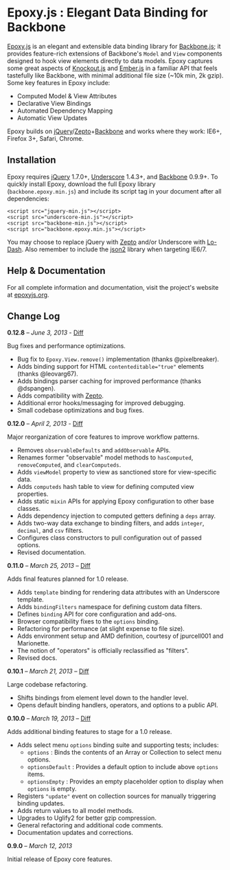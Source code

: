 # Epoxy.js : Elegant Data Binding for Backbone

[Epoxy.js](http://epoxyjs.org "Epoxy.js") is an elegant and extensible data binding library for [Backbone.js](http://backbonejs.org "Backbone.js"); it provides feature-rich extensions of Backbone's `Model` and `View` components designed to hook view elements directly to data models. Epoxy captures some great aspects of [Knockout.js](http://knockoutjs.com "Knockout.js") and [Ember.js](http://emberjs.com "Ember.js") in a familiar API that feels tastefully like Backbone, with minimal additional file size (~10k min, 2k gzip). Some key features in Epoxy include:</p>

 - Computed Model & View Attributes
 - Declarative View Bindings
 - Automated Dependency Mapping
 - Automatic View Updates

Epoxy builds on [jQuery](http://jquery.com "jQuery.js")/[Zepto](http://zeptojs.com/ "Zepto.js")+[Backbone](http://backbonejs.org "Backbone.js") and works where they work: IE6+, Firefox 3+, Safari, Chrome.

## Installation

Epoxy requires [jQuery](http://jquery.com "jQuery.js") 1.7.0+, [Underscore](http://underscorejs.org "Underscore.js") 1.4.3+, and [Backbone](http://backbonejs.org "Backbone.js") 0.9.9+. To quickly install Epoxy, download the full Epoxy library (`backbone.epoxy.min.js`) and include its script tag in your document after all dependencies:

	<script src="jquery-min.js"></script>
	<script src="underscore-min.js"></script>
	<script src="backbone-min.js"></script>
	<script src="backbone.epoxy.min.js"></script>

You may choose to replace jQuery with [Zepto](http://zeptojs.com/ "Zepto.js") and/or Underscore with [Lo-Dash](http://lodash.com "Lodash.js"). Also remember to include the [json2](https://github.com/douglascrockford/JSON-js "JSON2") library when targeting IE6/7.

## Help & Documentation

For all complete information and documentation, visit the project's website at [epoxyjs.org](http://epoxyjs.org "Epoxy.js").


## Change Log

**0.12.8** – *June 3, 2013* - [Diff](https://github.com/gmac/backbone.epoxy/compare/v0.12.0...v0.12.8 "Diff: v0.12.0/v0.12.8")

Bug fixes and performance optimizations.

 - Bug fix to `Epoxy.View.remove()` implementation (thanks @pixelbreaker).
 - Adds binding support for HTML `contenteditable="true"` elements (thanks @leovarg67).
 - Adds bindings parser caching for improved performance (thanks @dspangen).
 - Adds compatibility with [Zepto](http://zeptojs.com/ "Zepto.js").
 - Additional error hooks/messaging for improved debugging.
 - Small codebase optimizations and bug fixes.

**0.12.0** – *April 2, 2013* - [Diff](https://github.com/gmac/backbone.epoxy/compare/v0.11.0...v0.12.0 "Diff: v0.11.0/v0.12.0")

Major reorganization of core features to improve workflow patterns.

 - Removes `observableDefaults` and `addObservable` APIs.
 - Renames former "observable" model methods to `hasComputed`, `removeComputed`, and `clearComputeds`.
 - Adds `viewModel` property to view as sanctioned store for view-specific data.
 - Adds `computeds` hash table to view for defining computed view properties.
 - Adds static `mixin` APIs for applying Epoxy configuration to other base classes.
 - Adds dependency injection to computed getters defining a `deps` array.
 - Adds two-way data exchange to binding filters, and adds `integer`, `decimal`, and `csv` filters.
 - Configures class constructors to pull configuration out of passed options.
 - Revised documentation.

**0.11.0** – *March 25, 2013* – [Diff](https://github.com/gmac/backbone.epoxy/compare/v0.10.1...v0.11.0 "Diff: v0.10.1/v0.11.0")

Adds final features planned for 1.0 release.

 - Adds `template` binding for rendering data attributes with an Underscore template.
 - Adds `bindingFilters` namespace for defining custom data filters.
 - Defines `binding` API for core configuration and add-ons.
 - Browser compatibility fixes to the `options` binding.
 - Refactoring for performance (at slight expense to file size).
 - Adds environment setup and AMD definition, courtesy of jpurcell001 and Marionette.
 - The notion of "operators" is officially reclassified as "filters".
 - Revised docs.

**0.10.1** – *March 21, 2013* – [Diff](https://github.com/gmac/backbone.epoxy/compare/v0.10.0...v0.10.1 "Diff: v0.10.0/v0.10.1")

Large codebase refactoring.

 - Shifts bindings from element level down to the handler level.
 - Opens default binding handlers, operators, and options to a public API.

**0.10.0** – *March 19, 2013* – [Diff](https://github.com/gmac/backbone.epoxy/compare/v0.9.0...v0.10.0 "Diff: v0.9.0/v0.10.0")

Adds additional binding features to stage for a 1.0 release.

 - Adds select menu `options` binding suite and supporting tests; includes:
 	- `options` : Binds the contents of an Array or Collection to select menu options.
	- `optionsDefault` : Provides a default option to include above `options` items.
	- `optionsEmpty` : Provides an empty placeholder option to display when `options` is empty.
 - Registers `"update"` event on collection sources for manually triggering binding updates.
 - Adds return values to all model methods.
 - Upgrades to Uglify2 for better gzip compression.
 - General refactoring and additional code comments.
 - Documentation updates and corrections.

**0.9.0** – *March 12, 2013*

Initial release of Epoxy core features.
